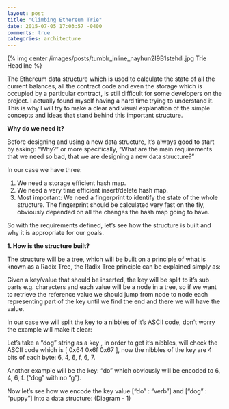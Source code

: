```yaml
---
layout: post
title: "Climbing Ethereum Trie"
date: 2015-07-05 17:03:57 -0400
comments: true
categories: architecture
---
```

{% img center /images/posts/tumblr_inline_nayhun2I9B1stehdi.jpg Trie Headline %}


The Ethereum data structure which is used to calculate the state of all the current balances, all the contract code and even the storage which is occupied by a particular contract, is still difficult for some developers on the project. I actually found myself having a hard time trying to understand it. This is why I will try to make a clear and visual explanation of the simple concepts and ideas that stand behind this important structure. 

**Why do we need it?**

Before designing and using a new data structure, it’s always good to start by asking: “Why?” or more specifically, “What are the main requirements that we need so bad, that we are designing a new data structure?”

In our case we have three:

1. We need a storage efficient hash map.
2. We need a very time efficient insert/delete hash map.
3. Most important: We need a fingerprint to identify the state of the whole structure. The fingerprint should be calculated very fast on the fly, obviously depended on all the changes the hash map going to have.

So with the requirements defined, let’s see how the structure is built and why it is appropriate for our goals.

**1. How is the structure built?**

The structure will be a tree, which will be built on a principle of what is known as a Radix Tree, the Radix Tree principle can be explained simply as:

Given a key/value that should be inserted, the key will be split to it’s sub parts e.g. characters and each value will be a node in a tree, so if we want to retrieve the reference value we should jump from node to node each representing part of the key until we find the end and there we will have the value.

In our case we will split the key to a nibbles of it’s ASCII code, don’t worry the example will make it clear:

Let’s take a “dog” string as a key , in order to get it’s nibbles, will check the ASCII code which is [ 0x64 0x6f 0x67 ], now the nibbles of the key are 4 bits of each byte: 6, 4, 6, f, 6, 7.

Another example will be the key: “do” which obviously will be encoded to 6, 4, 6, f. (“dog” with no “g”).

Now let’s see how we encode the key value [“do” : “verb”] and [“dog” : “puppy”] into a data structure: (Diagram - 1)

